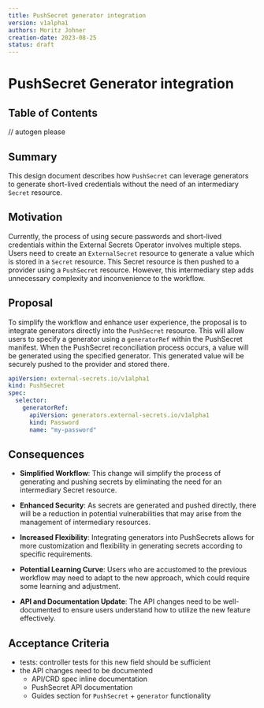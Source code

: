 ```yaml
---
title: PushSecret generator integration
version: v1alpha1
authors: Moritz Johner
creation-date: 2023-08-25
status: draft
---
```

# PushSecret Generator integration

## Table of Contents

<!-- toc -->
// autogen please
<!-- /toc -->

## Summary

This design document describes how `PushSecret` can leverage generators to generate short-lived credentials without the need of an intermediary `Secret` resource.

## Motivation

Currently, the process of using secure passwords and short-lived credentials within the External Secrets Operator involves multiple steps.
Users need to create an `ExternalSecret` resource to generate a value which is stored in a `Secret` resource. This Secret resource is then pushed to a provider using a `PushSecret` resource. However, this intermediary step adds unnecessary complexity and inconvenience to the workflow.

## Proposal

To simplify the workflow and enhance user experience, the proposal is to integrate generators directly into the `PushSecret` resource. This will allow users to specify a generator using a `generatorRef` within the PushSecret manifest. When the PushSecret reconciliation process occurs, a value will be generated using the specified generator. This generated value will be securely pushed to the provider and stored there.

```yaml
apiVersion: external-secrets.io/v1alpha1
kind: PushSecret
spec:
  selector:
    generatorRef:
      apiVersion: generators.external-secrets.io/v1alpha1
      kind: Password
      name: "my-password"
```

## Consequences

* **Simplified Workflow**: This change will simplify the process of generating and pushing secrets by eliminating the need for an intermediary Secret resource.

* **Enhanced Security**: As secrets are generated and pushed directly, there will be a reduction in potential vulnerabilities that may arise from the management of intermediary resources.

* **Increased Flexibility**: Integrating generators into PushSecrets allows for more customization and flexibility in generating secrets according to specific requirements.

* **Potential Learning Curve**: Users who are accustomed to the previous workflow may need to adapt to the new approach, which could require some learning and adjustment.

* **API and Documentation Update**: The API changes need to be well-documented to ensure users understand how to utilize the new feature effectively.


## Acceptance Criteria

* tests: controller tests for this new field should be sufficient
* the API changes need to be documented
    * API/CRD spec inline documentation
    * PushSecret API documentation
    * Guides section for `PushSecret` + `generator` functionality
